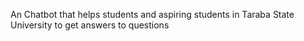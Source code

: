 An Chatbot that helps students and aspiring students in Taraba State University to get answers to questions
